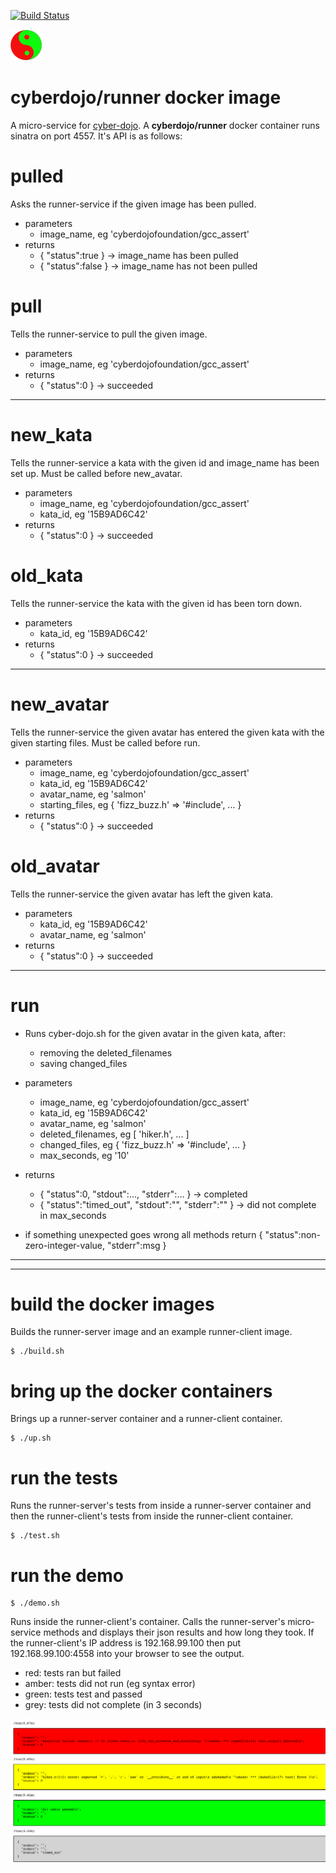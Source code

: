 
[![Build Status](https://travis-ci.org/cyber-dojo/runner.svg?branch=master)](https://travis-ci.org/cyber-dojo/runner)

<img src="https://raw.githubusercontent.com/cyber-dojo/nginx/master/images/home_page_logo.png" alt="cyber-dojo yin/yang logo" width="50px" height="50px"/>

# cyberdojo/runner docker image

A micro-service for [cyber-dojo](http://cyber-dojo.org).
A **cyberdojo/runner** docker container runs sinatra on port 4557.
It's API is as follows:

# pulled
Asks the runner-service if the given image has been pulled.
- parameters
  * image_name, eg 'cyberdojofoundation/gcc_assert'
- returns
  * { "status":true  } -> image_name has been pulled
  * { "status":false  } -> image_name has not been pulled

# pull
Tells the runner-service to pull the given image.
- parameters
  * image_name, eg 'cyberdojofoundation/gcc_assert'
- returns
  * { "status":0  } -> succeeded

- - - -

# new_kata
Tells the runner-service a kata with the given id and image_name has been set up.
Must be called before new_avatar.
- parameters
  * image_name, eg 'cyberdojofoundation/gcc_assert'
  * kata_id, eg '15B9AD6C42'
- returns
  * { "status":0  } -> succeeded

# old_kata
Tells the runner-service the kata with the given id has been torn down.
- parameters
  * kata_id, eg '15B9AD6C42'
- returns
  * { "status":0 } -> succeeded

- - - -

# new_avatar
Tells the runner-service the given avatar has entered the given kata with the given starting files.
Must be called before run.
- parameters
  * image_name, eg 'cyberdojofoundation/gcc_assert'
  * kata_id, eg '15B9AD6C42'
  * avatar_name, eg 'salmon'
  * starting_files, eg { 'fizz_buzz.h' => '#include', ... }
- returns
  * { "status":0 } -> succeeded

# old_avatar
Tells the runner-service the given avatar has left the given kata.
- parameters
  * kata_id, eg '15B9AD6C42'
  * avatar_name, eg 'salmon'
- returns
  * { "status":0 } -> succeeded

- - - -

# run
- Runs cyber-dojo.sh for the given avatar in the given kata, after:
  * removing the deleted_filenames
  * saving changed_files
- parameters
  * image_name, eg 'cyberdojofoundation/gcc_assert'
  * kata_id, eg '15B9AD6C42'
  * avatar_name, eg 'salmon'
  * deleted_filenames, eg [ 'hiker.h', ... ]
  * changed_files, eg { 'fizz_buzz.h' => '#include', ... }
  * max_seconds, eg '10'
- returns
  * { "status":0,   "stdout":..., "stderr":... } -> completed
  * { "status":"timed_out", "stdout":"", "stderr":"" } -> did not complete in max_seconds

- if something unexpected goes wrong all methods return
{ "status":non-zero-integer-value, "stderr":msg }


- - - -
- - - -

# build the docker images
Builds the runner-server image and an example runner-client image.
```
$ ./build.sh
```

# bring up the docker containers
Brings up a runner-server container and a runner-client container.

```
$ ./up.sh
```

# run the tests
Runs the runner-server's tests from inside a runner-server container
and then the runner-client's tests from inside the runner-client container.
```
$ ./test.sh
```

# run the demo
```
$ ./demo.sh
```
Runs inside the runner-client's container.
Calls the runner-server's micro-service methods
and displays their json results and how long they took.
If the runner-client's IP address is 192.168.99.100 then put
192.168.99.100:4558 into your browser to see the output.
- red: tests ran but failed
- amber: tests did not run (eg syntax error)
- green: tests test and passed
- grey: tests did not complete (in 3 seconds)

![Alt text](red_amber_green_demo.png?raw=true "title")

